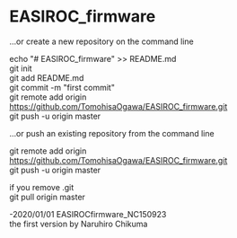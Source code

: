 # EASIROC_firmware

…or create a new repository on the command line  

echo "# EASIROC_firmware" >> README.md  
git init  
git add README.md  
git commit -m "first commit"  
git remote add origin https://github.com/TomohisaOgawa/EASIROC_firmware.git  
git push -u origin master  

…or push an existing repository from the command line  

git remote add origin https://github.com/TomohisaOgawa/EASIROC_firmware.git  
git push -u origin master  

if you remove .git  
git pull origin master


-2020/01/01 EASIROCfirmware_NC150923  
the first version by Naruhiro Chikuma  
